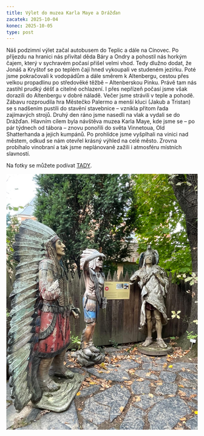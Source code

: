 ```yaml
---
title: Výlet do muzea Karla Maye a Drážďan
zacatek: 2025-10-04
konec: 2025-10-05
type: post
---
```

Náš podzimní výlet začal autobusem do Teplic a dále na Cínovec. Po příjezdu na hranici nás přivítal děda Báry a Ondry a pohostil nás horkým čajem, který v sychravém počasí přišel velmi vhod. Tedy dlužno dodat, že Jonáš a Kryštof se po teplém čaji hned vykoupali ve studeném jezírku. Poté jsme pokračovali k vodopádům a dále směrem k Altenbergu, cestou přes velkou propadlinu po středověké těžbě – Altenberskou Pinku. Právě tam nás zastihl prudký déšť a citelné ochlazení. I přes nepřízeň počasí jsme však dorazili do Altenbergu v dobré náladě. Večer jsme strávili v teple a pohodě. Zábavu rozproudila hra Městečko Palermo a menší kluci (Jakub a Tristan) se s nadšením pustili do stavění stavebnice – vznikla přitom řada zajímavých strojů. Druhý den ráno jsme nasedli na vlak a vydali se do Drážďan. Hlavním cílem byla návštěva muzea Karla Maye, kde jsme se – po pár týdnech od tábora – znovu ponořili do světa Vinnetoua, Old Shatterhanda a jejich kumpánů. Po prohlídce jsme vyšplhali na vinici nad městem, odkud se nám otevřel krásný výhled na celé město. Zrovna probíhalo vinobraní a tak jsme neplánovaně zažili i atmosféru místních slavností.

N﻿a fotky se můžete podívat [TADY](https://eu.zonerama.com/vlci-keblany/1303470?secret=R29V8G02MMYv0gPl94klH1g49).

![](img-20251005-wa0005.jpg)